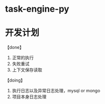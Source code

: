 # task-engine-py





# 开发计划
【done】
1. 正常的执行
2. 失败重试
3. 上下文保存读取


【doing】
1. 执行日志以及异常日志处理，mysql or mongo
2. 项目本身日志处理